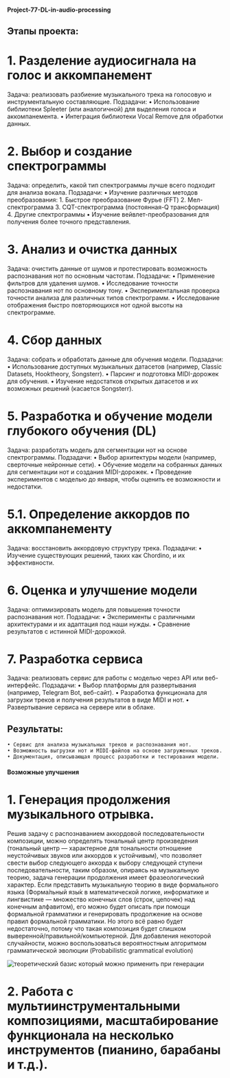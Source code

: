 #### Project-77-DL-in-audio-processing
## Этапы проекта:
# 1. Разделение аудиосигнала на голос и аккомпанемент
Задача: реализовать разбиение музыкального трека на голосовую и инструментальную составляющие.
Подзадачи:
    • Использование библиотеки Spleeter (или аналогичной) для выделения голоса и аккомпанемента.
    • Интеграция библиотеки Vocal Remove для обработки данных.
# 2. Выбор и создание спектрограммы
Задача: определить, какой тип спектрограммы лучше всего подходит для анализа вокала.
Подзадачи:
    • Изучение различных методов преобразования:
        1. Быстрое преобразование Фурье (FFT)
        2. Мел-спектрограмма
        3. CQT-спектрограмма (постоянная-Q трансформация)
        4. Другие спектрограммы
    • Изучение вейвлет-преобразования для получения более точного представления.
# 3. Анализ и очистка данных
Задача: очистить данные от шумов и протестировать возможность распознавания нот по основным частотам.
Подзадачи:
    • Применение фильтров для удаления шумов.
    • Исследование точности распознавания нот по основному тону.
    • Экспериментальная проверка точности анализа для различных типов спектрограмм.
    • Исследование отображения быстро повторяющихся нот одной высоты на спектрограмме.
# 4. Сбор данных
Задача: cобрать и обработать данные для обучения модели.
Подзадачи:
    • Использование доступных музыкальных датасетов (например, Classic Datasets, Hooktheory, Songsterr).
    • Парсинг и подготовка MIDI-дорожек для обучения.
    • Изучение недостатков открытых датасетов и их возможных решений (касается Songsterr).
# 5. Разработка и обучение модели глубокого обучения (DL)
Задача: разработать модель для сегментации нот на основе спектрограммы.
Подзадачи:
    • Выбор архитектуры модели (например, сверточные нейронные сети).
    • Обучение модели на собранных данных для сегментации нот и создания MIDI-дорожек.
    • Проведение экспериментов с моделью до января, чтобы оценить ее возможности и недостатки.
# 5.1. Определение аккордов по аккомпанементу
Задача: восстановить аккордовую структуру трека.
Подзадачи:
    • Изучение существующих решений, таких как Chordino, и их эффективности.
# 6. Оценка и улучшение модели
Задача: оптимизировать модель для повышения точности распознавания нот.
Подзадачи:
    • Эксперименты с различными архитектурами и их адаптация под наши нужды.
    • Сравнение результатов с истинной MIDI-дорожкой.
# 7. Разработка сервиса
Задача: реализовать сервис для работы с моделью через API или веб-интерфейс.
Подзадачи:
    • Выбор платформы для развертывания (например, Telegram Bot, веб-сайт).
    • Разработка функционала для загрузки треков и получения результатов в виде MIDI и нот.
    • Развертывание сервиса на сервере или в облаке.
## Результаты:
    • Сервис для анализа музыкальных треков и распознавания нот.
    • Возможность выгрузки нот и MIDI-файлов на основе загруженных треков.
    • Документация, описывающая процесс разработки и тестирования модели.

#### Возможные улучшения
  #  1. Генерация продолжения музыкального отрывка. 
Решив задачу с распознаванием аккордовой последовательности композиции, можно определять тональный центр произведения (тональный центр — характерное для тональности отношение неустойчивых звуков или аккордов к устойчивым), что позволяет свести выбор следующего аккорда к выбору следующей ступени последовательности, таким образом, опираясь на музыкальную теорию, задача генерации продолжения имеет фразеологический характер.
	Если представить музыкальную теорию в виде формального языка (Форма́льный язы́к в математической логике, информатике и лингвистике — множество конечных слов (строк, цепочек) над конечным алфавитом), его можно будет описать при помощи формальной грамматики и генерировать продолжение на основе правил формальной грамматики.
	Но этого всё равно будет недостаточно, потому что такая композиция будет слишком выверенной/правильной/компьютерной. Для добавления некоторой случайности, можно воспользоваться вероятностным алгоритмом грамматической эволюции (Probabilistic grammatical evolution)
 
 ![теоретический базис который можно применить при генерации](https://github.com/user-attachments/assets/72147dbf-71c8-42f9-b7be-85ce25026ab8)

  #  2. Работа с мультиинструментальными композициями, масштабирование функционала на несколько инструментов (пианино, барабаны и т.д.).
